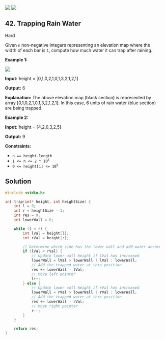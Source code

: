 [![](https://img.shields.io/github/stars/LeetCode-in-C/LeetCode-in-C?label=Stars&style=flat-square)](https://github.com/LeetCode-in-C/LeetCode-in-C)
[![](https://img.shields.io/github/forks/LeetCode-in-C/LeetCode-in-C?label=Fork%20me%20on%20GitHub%20&style=flat-square)](https://github.com/LeetCode-in-C/LeetCode-in-C/fork)

## 42\. Trapping Rain Water

Hard

Given `n` non-negative integers representing an elevation map where the width of each bar is `1`, compute how much water it can trap after raining.

**Example 1:**

![](https://assets.leetcode.com/uploads/2018/10/22/rainwatertrap.png)

**Input:** height = [0,1,0,2,1,0,1,3,2,1,2,1]

**Output:** 6

**Explanation:** The above elevation map (black section) is represented by array [0,1,0,2,1,0,1,3,2,1,2,1]. In this case, 6 units of rain water (blue section) are being trapped.

**Example 2:**

**Input:** height = [4,2,0,3,2,5]

**Output:** 9

**Constraints:**

*   `n == height.length`
*   <code>1 <= n <= 2 * 10<sup>4</sup></code>
*   <code>0 <= height[i] <= 10<sup>5</sup></code>

## Solution

```c
#include <stdio.h>

int trap(int* height, int heightSize) {
    int l = 0;
    int r = heightSize - 1;
    int res = 0;
    int lowerWall = 0;

    while (l < r) {
        int lVal = height[l];
        int rVal = height[r];

        // Determine which side has the lower wall and add water accordingly
        if (lVal < rVal) {
            // Update lower wall height if lVal has increased
            lowerWall = lVal > lowerWall ? lVal : lowerWall;
            // Add the trapped water at this position
            res += lowerWall - lVal;
            // Move left pointer
            l++;
        } else {
            // Update lower wall height if rVal has increased
            lowerWall = rVal > lowerWall ? rVal : lowerWall;
            // Add the trapped water at this position
            res += lowerWall - rVal;
            // Move right pointer
            r--;
        }
    }

    return res;
}
```